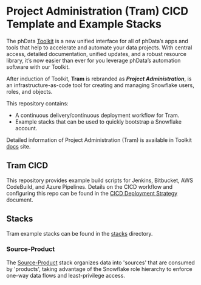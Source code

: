 # Project Administration (Tram) CICD Template and Example Stacks

The phData [Toolkit](https://toolkit.phdata.io/) is a new unified interface for all of phData’s apps and tools that help to accelerate and automate your data projects. With central access, detailed documentation, unified updates, and a robust resource library, it’s now easier than ever for you leverage phData’s automation software with our Toolkit.

After induction of Toolkit, **Tram** is rebranded as **_Project Administration_**, is an infrastructure-as-code tool for creating and managing Snowflake users, roles, and objects.

This repository contains:

* A continuous delivery/continuous deployment workflow for Tram.
* Example stacks that can be used to quickly bootstrap a Snowflake account.

Detailed information of Project Administration (Tram) is available in Toolkit [docs](https://toolkit.phdata.io/resources/documentation/project-administration/home) site.

## Tram CICD

This repository provides example build scripts for Jenkins, Bitbucket, AWS CodeBuild, and Azure Pipelines. Details on the CICD workflow and configuring this repo can be found in the  [CICD Deployment Strategy](./cicd_deployment_strategy.md) document.

## Stacks

Tram example stacks can be found in the [stacks](./stacks) directory.

### Source-Product

The [Source-Product](./stacks/source-product) stack organizes data into 'sources' that are consumed by 'products', taking advantage of the Snowflake role hierarchy to enforce one-way data flows and least-privilege access.
